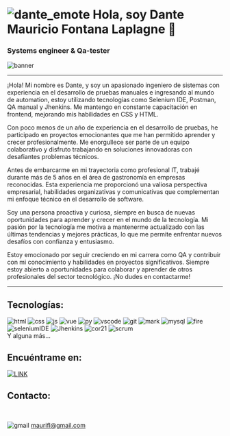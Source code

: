 
# ![dante_emote](https://github.com/maurifl/maurifl/assets/6419342/2dc21428-acc1-42e2-b177-617922f546fe) Hola, soy Dante Mauricio Fontana Laplagne 👋
### Systems engineer & Qa-tester

![banner](https://github.com/maurifl/maurifl/assets/6419342/e041cbf9-4b3c-41bb-bdd5-456bf37f5b9b)


---

¡Hola! Mi nombre es Dante, y soy un apasionado ingeniero de sistemas con experiencia en el desarrollo de pruebas manuales e ingresando al mundo de automation, estoy utilizando tecnologías como Selenium IDE, Postman, QA manual y Jhenkins. Me mantengo en constante capacitación en frontend, mejorando mis habilidades en CSS y HTML.

Con poco menos de un año de experiencia en el desarrollo de pruebas, he participado en proyectos emocionantes que me han permitido aprender y crecer profesionalmente. Me enorgullece ser parte de un equipo colaborativo y disfruto trabajando en soluciones innovadoras con desafiantes problemas técnicos.

Antes de embarcarme en mi trayectoria como profesional IT, trabajé durante más de 5 años en el área de gastronomía en empresas reconocidas. Esta experiencia me proporcionó una valiosa perspectiva empresarial, habilidades organizativas y comunicativas que complementan mi enfoque técnico en el desarrollo de software.

Soy una persona proactiva y curiosa, siempre en busca de nuevas oportunidades para aprender y crecer en el mundo de la tecnología. Mi pasión por la tecnología me motiva a mantenerme actualizado con las últimas tendencias y mejores prácticas, lo que me permite enfrentar nuevos desafíos con confianza y entusiasmo.

Estoy emocionado por seguir creciendo en mi carrera como QA y contribuir con mi conocimiento y habilidades en proyectos significativos. Siempre estoy abierto a oportunidades para colaborar y aprender de otros profesionales del sector tecnológico. ¡No dudes en contactarme!

---


## Tecnologías:
![html](https://github.com/maurifl/maurifl/assets/6419342/9cf2a397-e594-444e-9026-60d8368b8027)
![css](https://github.com/maurifl/maurifl/assets/6419342/c40895d1-ca4f-4356-b810-e78065476628)
![js](https://github.com/maurifl/maurifl/assets/6419342/18b958d3-68e0-44fd-b2ed-b099294c5ec2)
![vue](https://github.com/maurifl/maurifl/assets/6419342/614c386a-402d-4620-8b98-9b55ce5564f5)
![py](https://github.com/maurifl/maurifl/assets/6419342/d5e438c8-5486-45ab-9dd0-7c690b4b0cec)
![vscode](https://github.com/maurifl/maurifl/assets/6419342/b9e1917d-c05c-4458-9c84-cad49a653563)
![git](https://github.com/maurifl/maurifl/assets/6419342/aa7c0e77-884a-4736-8b67-da9bbe5adf9b)
![mark](https://github.com/maurifl/maurifl/assets/6419342/b4565e9f-9e58-4cb8-90e4-3899999bf040)
![mysql](https://github.com/maurifl/maurifl/assets/6419342/c0f5cb31-a318-4e78-9eca-e5ca8cc7cd6b)
![fire](https://github.com/maurifl/maurifl/assets/6419342/eb6ddb6f-574d-413e-aecb-f7e9a806f0a7)
![seleniumIDE](https://github.com/maurifl/maurifl/assets/6419342/aec06bb5-ac30-4c86-8507-5e29f64c3a2f)
![Jhenkins](https://github.com/maurifl/maurifl/assets/6419342/834868d5-b2bf-402d-b41c-d9fe8dc57b3b)
![cor21](https://github.com/maurifl/maurifl/assets/6419342/b61fe813-1d3d-4820-8985-1655aa472747)
![scrum](https://github.com/maurifl/maurifl/assets/6419342/956762f0-6b0c-40ff-83d7-01ba887c534d)
</br>
Y alguna más...

## Encuéntrame en:
[![LINK](https://img.shields.io/badge/https%3A%2F%2Fimg.shields.io%2Fbadge%2Fany_text-MAURIFL-blue?style=flat-square&logo=linkedin&logoColor=white&label=Linkedin&labelColor=black&color=blue
)](https://www.linkedin.com/in/maurifl/)

## Contacto:
</br>

![gmail](https://github.com/maurifl/maurifl/assets/6419342/2b8d0ec4-7c7d-4260-97a2-7df097c83b2d)
maurifl@gmail.com


